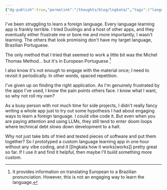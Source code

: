 ```yaml
---
{"dg-publish":true,"permalink":"/thoughts/blog/lngkata/","tags":["language","portuguese","blogged","refactored"],"created":"2025-08-27T06:13:21.321+01:00","updated":"2025-09-25T19:58:29.967+01:00"}
---
```


I've been struggling to learn a foreign language. Every language learning app is frankly terrible.  I tried Duolingo and a host of other apps, and they eventually either frustrate me or bore me and more importantly, I wasn't learning. The others that look promising don't have my target language, Brazilian Portuguese.

The only method that I tried that seemed to work a little bit was the Michel Thomas Method... but it's in European Portuguese [^1]

I also know it's not enough to engage with the material once; I need to revisit it periodically. In other words, spaced repetition. 

I've given up on finding the right application. As I'm genuinely frustrated by the apps I've used, I know the pain points others face. I know what I want, so why not roll my own?

As a busy person with not much time for side projects, I didn't really fancy writing a whole app just to try out some hypothesis I had about engaging ways to learn a foreign language. I could vibe code it. But even when you are paying attention and using LLMs, they still tend to enter doom loops where technical debt slows down development to a halt.

Why not just take bits of tried and tested pieces of software and put them together? So I prototyped a custom language learning app in one hour without any vibe coding, and it [[lngkata how it works\|works]] pretty great so far. If I use it and find it helpful, then maybe I'll build something more custom.

[^1]: It provides information on translating European to a Brazilian pronunciation. However, this is not an engaging way to learn the language.